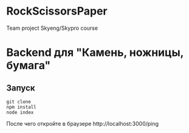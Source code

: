 # RockScissorsPaper
Team project Skyeng/Skypro course

# Backend для "Камень, ножницы, бумага"

## Запуск

```
git clone
npm install
node index
```

После чего откройте в браузере http://localhost:3000/ping
